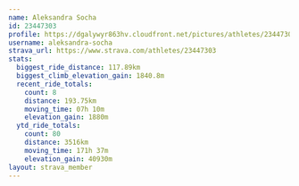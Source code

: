 ```yaml
---
name: Aleksandra Socha
id: 23447303
profile: https://dgalywyr863hv.cloudfront.net/pictures/athletes/23447303/14745546/4/large.jpg
username: aleksandra-socha
strava_url: https://www.strava.com/athletes/23447303
stats:
  biggest_ride_distance: 117.89km
  biggest_climb_elevation_gain: 1840.8m
  recent_ride_totals:
    count: 8
    distance: 193.75km
    moving_time: 07h 10m
    elevation_gain: 1880m
  ytd_ride_totals:
    count: 80
    distance: 3516km
    moving_time: 171h 37m
    elevation_gain: 40930m
layout: strava_member
--- 
```

